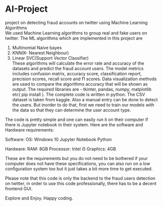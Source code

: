 # AI-Project
project on detecting fraud accounts on twitter using Machine Learning Algorithms                                                                                       
We used Machine Learning algorithms to group real and fake users on twitter. The ML algorithms which are implemented in this project are                                                                                                           
1) Multinomial Naive bayes                                                                                                                                                 
2) KNN(K- Nearest Neighbour)                                                                                                                                               
3) Linear SVC(Support Vector Classifier)                                                                                                                                   
These algorithms will calculate the error rate and accuracy of the datasets and predict the fraud account users. The model metrics includes confusion matrix, accuracy score, classification report, precision scores, recall score and f1 scores. Data visualization methods are used to compare the algorithms accuracy that will be shown as output. The required libraries are - tkinter, pandas, numpy, matplotlib etc( pip install ). The complete code is written in python. The CSV dataset is taken from kaggle. Also a manual entry can be done to detect the users. But inorder to do that, first we need to train our models with the data so that they can determine the user account type.

The code is pretty simple and one can easily run it on their computer if there is Jupyter notebook in their system. 
Here are the software and Hardware requirements:

Software: OS: Windows 10 Jupyter Notebook Python

Hardware: RAM: 8GB Processor: Intel i5 Graphics: 4GB

These are the requirements but you do not need to be bothered if your computer does not have these specifications, you can also run on a low configuration system too but it just takes a bit more time to get executed.

Please note that this code is only the backend to the fraud users detection on twitter, in order to use this code professionally, there has to be a decent frontend GUI.

Explore and Enjoy.
Happy coding.


